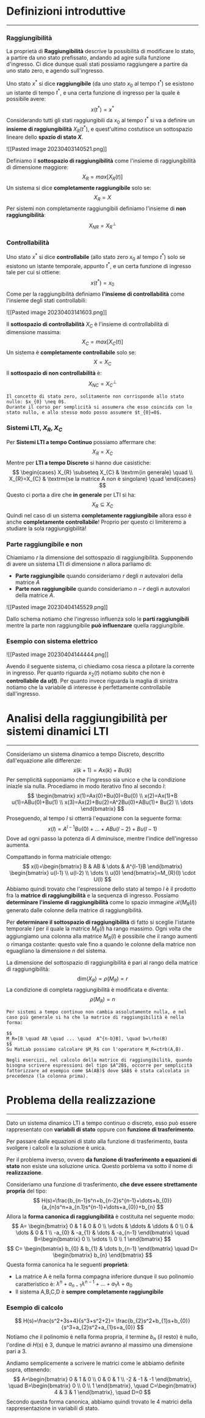 # Definizioni introduttive
---

### Raggiungibilità

La proprietà di **Raggiungibilità** descrive la possibilità di modificare lo stato, a partire da uno stato prefissato, andando ad agire sulla funzione d'ingresso.
Ci dice dunque quali stati possiamo raggiungere a partire da uno stato zero, e agendo sull'ingresso.

Uno stato $x^*$ si dice **raggiungibile** (da uno stato $x_{0}$ al tempo $t^*$) se esistono un istante di tempo $t^*$, e una certa funzione di ingresso per la quale è possibile avere:
$$
x(t^*)=x^*
$$
Considerando tutti gli stati raggiungibili da $x_{0}$ al tempo $t^*$ si va a definire un **insieme di raggiungibilità** $X_{R}(t^*)$, e quest'ultimo costutisce un sottospazio lineare dello **spazio di stato $X$**.

![[Pasted image 20230403140521.png]]

Definiamo il **sottospazio di raggiungibilità** come l'insieme di raggiungibilità di dimensione maggiore:
$$
X_{R}=max[ X_{R}(t)]
$$
Un sistema si dice **completamente raggiungibile** solo se:
$$
X_{R}=X
$$
Per sistemi non completamente raggiungibili definiamo l'insieme di **non raggiungibilità**:
$$
X_{NR}=X_{R}^{\perp}
$$

### Controllabilità

Uno stato $x^*$ si dice **controllabile** (allo stato zero $x_{0}$ al tempo $t^*$) solo se esistono un istante temporale, appunto $t^*$, e un certa funzione di ingresso tale per cui si ottiene:
$$
x(t^*)=x_{0}
$$
Come per la raggiungibilità definiamo **l'insieme di controllabilità** come l'insieme degli stati controllabili:

![[Pasted image 20230403141603.png]]

Il **sottospazio di controllabilità** $X_{C}$ è l'insieme di controllabilità di dimensione massima: $$
X_{C}=max [X_{C}(t)]
$$Un sistema è **completamente controllabile** solo se:
$$
X=X_{C}
$$
Il **sottospazio di non controllabilità** è:
$$
X_{NC}=X_{C}^{\perp}
$$

```ad-note
Il concetto di stato zero, solitamente non corrisponde allo stato nullo: $x_{0} \neq 0$. 
Durante il corso per semplicità si assumera che esso coincida con lo stato nullo, e allo stesso modo posso assumere $t_{0}=0$.
```


### Sistemi LTI, $X_{R},X_{C}$

Per **Sistemi LTI a tempo Continuo** possiamo affermare che:
$$
X_{R}=X_{C}
$$
Mentre per **LTI a tempo Discreto** si hanno due casistiche:
$$
\begin{cases}
X_{R} \subseteq X_{C}  & \textrm{in generale} \quad \\
X_{R}=X_{C} & \textrm{se la matrice A non è singolare} \quad    
\end{cases}
$$
Questo ci porta a dire che **in generale** per LTI si ha:
$$
X_{R} \subseteq X_{C}
$$
Quindi nel caso di un sistema **completamente raggiungibile** allora esso è anche **completamente controllabile**!
Proprio per questo ci limiteremo a studiare la sola raggiungigbilità!


### Parte raggiungibile e non

Chiamiamo $r$ la dimensione del sottospazio di raggiungibilità.
Supponendo di avere un sistema LTI di dimensione $n$ allora parliamo di:
- **Parte raggiungibile** quando consideriamo $r$ degli $n$ autovalori della matrice $A$
- **Parte non raggiungibile** quando consideriamo $n-r$ degli $n$ autovalori della matrice $A$.

![[Pasted image 20230404145529.png]]

Dallo schema notiamo che l'ingresso influenza solo le **parti raggiungibili** mentre la parte non raggiungibile **può influenzare** quella raggiungibile.

### Esempio con sistema elettrico

![[Pasted image 20230404144444.png]]

Avendo il seguente sistema, ci chiediamo cosa riesca a pilotare la corrente in ingresso. Per quanto riguarda $x_{2}(t)$ notiamo subito che non è **controllabile da $u(t)$**.
Per quanto invece riguarda la maglia di sinistra notiamo che la variabile di interesse è perfettamente controllabile dall'ingresso.



# Analisi della raggiungibilità per sistemi dinamici LTI
---
Consideriamo un sistema dinamico a tempo Discreto, descritto dall'equazione alle differenze:
$$
x(k+1)=Ax(k)+Bu(k)
$$
Per semplicità supponiamo che l'ingresso sia unico e che la condizione iniazle sia nulla. Procediamo in modo iterativo fino al secondo $l$:
$$
\begin{bmatrix}
x(1)=Ax(0)+Bu(0)=Bu(0) \\
x(2)=Ax(1)+B u(1)=ABu(0)+Bu(1) \\
x(3)=Ax(2)+Bu(2)=A^2Bu(0)+ABu(1)+ Bu(2) \\
\dots
\end{bmatrix}
$$
Proseguendo, al tempo $l$ si otterrà l'equazione con la seguente forma:
$$
x(l)=A^{l-1}Bu(0)+\dots+ABu(l-2)+Bu(l-1)
$$
Dove ad ogni passo la potenza di $A$ diminuisce, mentre l'indice dell'ingresso aumenta.

Compattando in forma matriciale ottengo:
$$
x(l)=\begin{bmatrix}
B & AB & \dots & A^{l-1}B
\end{bmatrix} \begin{bmatrix}
u(l-1) \\
u(l-2) \\
\dots \\
u(0)
\end{bmatrix}=M_{R}(l) \cdot U(l)
$$
Abbiamo quindi trovato che l'espressione dello stato al tempo $l$ è il prodotto fra la **matrice di raggiungibilità** e la sequenza di ingresso.
Possiamo **determinare l'insieme di raggiungibilità** come lo spazio immagine $\mathcal{R}(M_{R}(l))$ generato dalle colonne della matrice di raggiungibilità.

Per **determinare il sottospazio di raggiungibilità** di fatto si sceglie l'istante temporale $l$ per il quale la matrice $M_{R}(l)$ ha rango massimo.
Ogni volta che aggiungiamo una colonna alla matrice $M_{R}(l)$ è possibile che il rango aumenti o rimanga costante: questo vale fino a quando le colonne della matrice non eguagliano la dimensione $n$ del sistema.

La dimensione del sottospazio di raggiungibilità è pari al rango della matrice di raggiungibilità:
$$
\textrm{dim}(X_{R}) =\rho (M_{R})=r 
$$
La condizione di completa raggiungibilità è modificata e diventa:
$$
\rho(M_{R})=n
$$

```ad-note
Per sistemi a tempo continuo non cambia assolutamente nulla, e nel caso più generale si ha che la matrice di raggiungibilità è nella forma:

$$
M_R=[B \quad AB \quad ... \quad  A^{n-b}B], \quad b=\rho(B)
$$
Su MatLab possiamo calcolare $M_R$ con l'operatore M_R=ctrb(A,B).
```

```ad-info
Negli esercizi, nel calcolo della matrice di raggiungibilità, quando bisogna scrivere espressioni del tipo $A^2B$, occorre per semplicità fattorizzare ad esempio come $A(AB)$ dove $AB$ è stata calcolata in precedenza (la colonna prima).
```


# Problema della realizzazione
---
Dato un sistema dinamico LTI a tempo continuo o discreto, esso può essere rappresentato con **variabili di stato** oppure con **funzione di trasferimento**.

Per passare dalle equazioni di stato alla funzione di trasferimento, basta svolgere i calcoli e la soluzione è unica.

Per il problema inverso, ovvero **da funzione di trasferimento a equazioni di stato** non esiste una soluzione unica.
Questo porblema va sotto il nome di **realizzazione**.

Consideriamo una funzione di trasferimento, **che deve essere strettamente propria** del tipo:
$$
H(s)=\frac{b_{n-1}s^n+b_{n-2}s^{n-1}+\dots+b_{0}}{a_{n}s^n+a_{n.1}s^{n-1}+\dots+a_{0}}+b_{n}
$$
Allora la **forma canonica di raggiungibilità** è costituita nel seguente modo:
$$
A= \begin{bmatrix}
0 & 1 & 0 & 0 \\
\vdots & \ddots & \ddots & 0 \\
0 & \dots & 0 & 1 \\
-a_{0} & -a_{1}  & \dots  & -a_{n-1}
\end{bmatrix} \quad B=\begin{bmatrix}
0 \\
\vdots \\
0 \\
1
\end{bmatrix}
$$
$$
C= \begin{bmatrix}
b_{0} & b_{1} & \dots b_{n-1} 
\end{bmatrix}
\quad D= \begin{bmatrix}
b_{n}
\end{bmatrix}
$$
Questa forma canonica ha le seguenti **proprietà**:
- La matrice A è nella forma compagna inferiore dunque il suo polinomio caratteristico è: $\lambda^n+a_{n-1}\lambda^{n-1}+\dots+a_{1}\lambda+a_{0}$
- Il sistema A,B,C,D è **sempre completamente raggiungibile**

### Esempio di calcolo

$$
H(s)=\frac{s^2+3s+4}{s^3+s^2+2}= \frac{b_{2}s^2+b_{1}s+b_{0}}{s^3+a_{2}s^2+a_{1}s+a_{0}}
$$
Notiamo che il polinomio è nella forma propria, il termine $b_{n}$ (il resto) è nullo, l'ordine di $H(s)$ è 3, dunque le matrici avranno al massimo una dimensione pari a 3.

Andiamo semplicemente a scrivere le matrici come le abbiamo definite sopra, ottenendo:
$$
A=\begin{bmatrix}
0 & 1 & 0 \\
0 & 0 & 1 \\
-2 & -1 & -1
\end{bmatrix}, \quad B=\begin{bmatrix}
0 \\
0 \\
1
\end{bmatrix}, \quad C=\begin{bmatrix}
4 & 3 & 1
\end{bmatrix}, \quad D=0
$$
Secondo questa forma canonica, abbiamo quindi trovato le 4 matrici della rappresentazione in variabili di stato.

